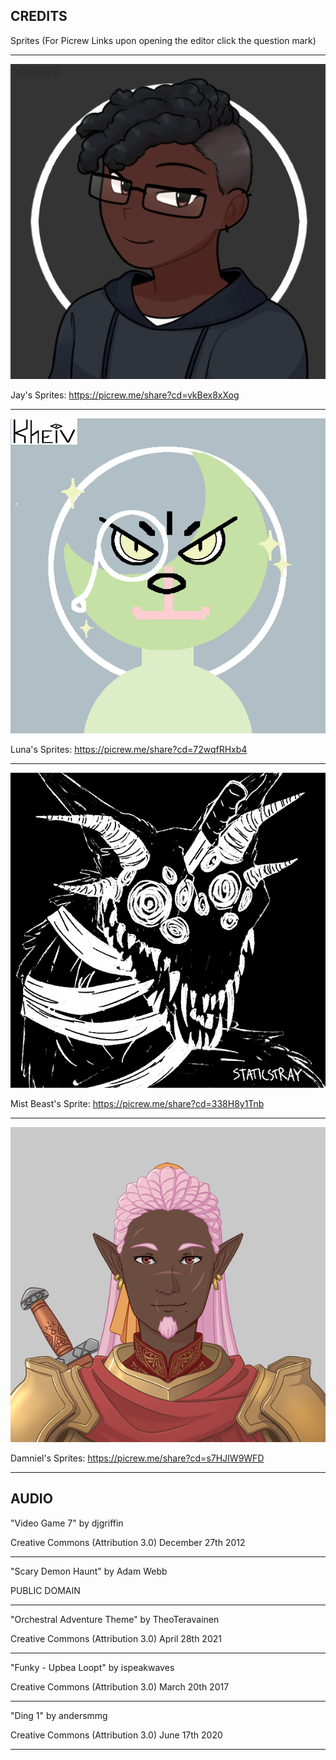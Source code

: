 CREDITS
-------------------------------------------
Sprites (For Picrew Links upon opening the editor click the question mark)

-------------------------------------------
<img src ="https://raw.githubusercontent.com/ChivesEG/Brock-ISAC-1P04-Repository/main/assets/Sprites/Jay_Neutral.png">

Jay's Sprites: https://picrew.me/share?cd=vkBex8xXog

-------------------------------------------
<img src ="https://raw.githubusercontent.com/ChivesEG/Brock-ISAC-1P04-Repository/main/assets/Sprites/Luna_Neutral.png">

Luna's Sprites: https://picrew.me/share?cd=72wqfRHxb4

-------------------------------------------
<img src ="https://raw.githubusercontent.com/ChivesEG/Brock-ISAC-1P04-Repository/main/assets/Sprites/Mist_Beast.png">

Mist Beast's Sprite: https://picrew.me/share?cd=338H8y1Tnb

-------------------------------------------
<img src ="https://raw.githubusercontent.com/ChivesEG/Brock-ISAC-1P04-Repository/main/assets/Sprites/Damniel_Neutral.png">

Damniel's Sprites: https://picrew.me/share?cd=s7HJIW9WFD

-------------------------------------------

AUDIO
-------------------------------------------
"Video Game 7"
by djgriffin

Creative Commons (Attribution 3.0)
December 27th 2012

-------------------------------------------
"Scary Demon Haunt"
by Adam Webb

PUBLIC DOMAIN

-------------------------------------------
"Orchestral Adventure Theme"
by TheoTeravainen

Creative Commons (Attribution 3.0)
April 28th 2021

-------------------------------------------
"Funky - Upbea Loopt"
by ispeakwaves

Creative Commons (Attribution 3.0)
March 20th 2017

-------------------------------------------
"Ding 1"
by andersmmg

Creative Commons (Attribution 3.0)
June 17th 2020

-------------------------------------------
